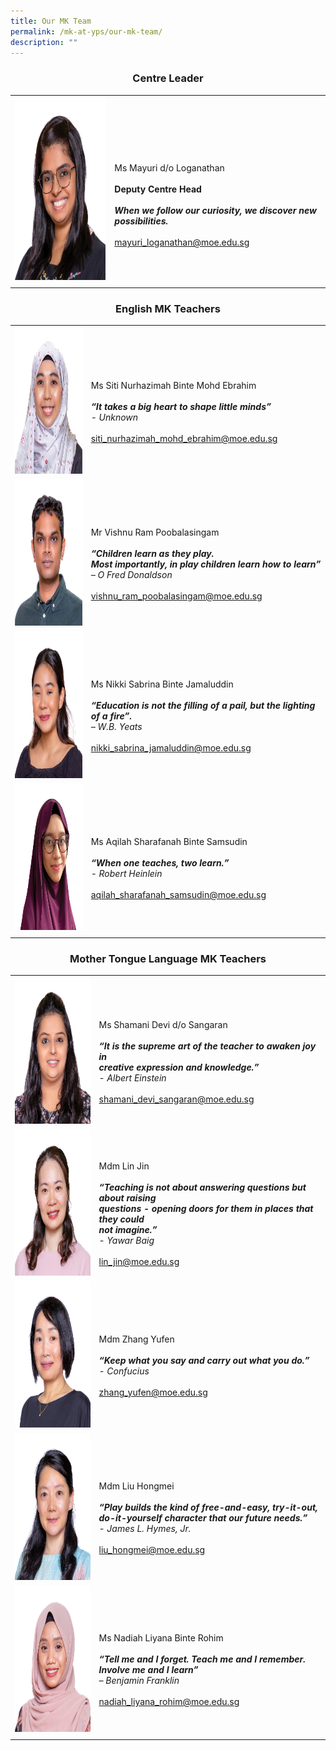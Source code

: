 ```yaml
---
title: Our MK Team
permalink: /mk-at-yps/our-mk-team/
description: ""
---
```

### **<center>Centre Leader</center>**

<style>
td, th {
   border: none!important;
}
</style>

| | |
| :--------: | -------- |
| <img src="/images/MK%20YPS/MK%20Staff/Ms_Mayuri.png" alt="" style="width:250px;height:294px;"> | <br><br><br>Ms Mayuri d/o Loganathan<br><br>**Deputy Centre Head**<br><br>***When we follow our curiosity, we discover new possibilities.*** <br><br>[mayuri_loganathan@moe.edu.sg](mailto:mayuri_loganathan@moe.edu.sg) |
| | |

### **<center>English MK Teachers</center>**

| | |
| :--------: | -------- |
| <img src="/images/MK%20YPS/MK%20Staff/Ms_Hazimah.png" alt="" style="width:200px;height:235px;"> | <br><br>Ms Siti Nurhazimah Binte Mohd Ebrahim<br><br>***“It takes a big heart to shape little minds”*** <br>*- Unknown* <br><br>[siti_nurhazimah_mohd_ebrahim@moe.edu.sg](mailto:siti_nurhazimah_mohd_ebrahim@moe.edu.sg) |
| <img src="/images/MK%20YPS/MK%20Staff/Mr_Vishnu.png" alt="" style="width:200px;height:235px;"> | <br><br>Mr Vishnu Ram Poobalasingam<br><br>***“Children learn as they play.<br>Most importantly, in play children learn how to learn”*** <br>*– O Fred Donaldson* <br><br>[vishnu_ram_poobalasingam@moe.edu.sg](mailto:vishnu_ram_poobalasingam@moe.edu.sg) |
| <img src="/images/MK%20YPS/MK%20Staff/Ms_Nikki.png" alt="" style="width:200px;height:235px;"> | <br><br>Ms Nikki Sabrina Binte Jamaluddin<br><br>***“Education is not the filling of a pail, but the lighting of a fire”.*** <br>*– W.B. Yeats* <br><br>[nikki_sabrina_jamaluddin@moe.edu.sg](mailto:nikki_sabrina_jamaluddin@moe.edu.sg) |
| <img src="/images/MK%20YPS/MK%20Staff/Ms_Aqilah.png" alt="" style="width:200px;height:235px;"> | <br><br>Ms Aqilah Sharafanah Binte Samsudin<br><br>***“When one teaches, two learn.”*** <br>*- Robert Heinlein* <br><br>[aqilah_sharafanah_samsudin@moe.edu.sg](mailto:aqilah_sharafanah_samsudin@moe.edu.sg) |
| | |

### **<center>Mother Tongue Language MK Teachers</center>**

| | |
| :--------: | -------- |
| <img src="/images/MK%20YPS/MK%20Staff/Ms_Shamani.png" alt="" style="width:200px;height:235px;"> | <br><br>Ms Shamani Devi d/o Sangaran<br><br>***“It is the supreme art of the teacher to awaken joy in<br>creative expression and knowledge.”*** <br>*- Albert Einstein* <br><br>[shamani_devi_sangaran@moe.edu.sg](mailto:shamani_devi_sangaran@moe.edu.sg) |
| <img src="/images/MK%20YPS/MK%20Staff/Ms_Lin_Jin.png" alt="" style="width:200px;height:235px;"> | <br><br>Mdm Lin Jin<br><br>***“Teaching is not about answering questions but about raising<br>questions - opening doors for them in places that they could<br>not imagine.”*** <br>*- Yawar Baig* <br><br>[lin_jin@moe.edu.sg](mailto:lin_jin@moe.edu.sg) |
| <img src="/images/MK%20YPS/MK%20Staff/Ms_Zhang_Yufen.png" alt="" style="width:200px;height:235px;"> | <br><br>Mdm Zhang Yufen<br><br>***“Keep what you say and carry out what you do.”*** <br>*- Confucius* <br><br>[zhang_yufen@moe.edu.sg](mailto:zhang_yufen@moe.edu.sg) |
| <img src="/images/MK%20YPS/MK%20Staff/Ms_Liu_Hongmei.png" alt="" style="width:200px;height:235px;"> | <br><br>Mdm Liu Hongmei<br><br>***“Play builds the kind of free-and-easy, try-it-out,<br>do-it-yourself character that our future needs.”*** <br>*- James L. Hymes, Jr.* <br><br>[liu_hongmei@moe.edu.sg](mailto:liu_hongmei@moe.edu.sg) |
| <img src="/images/MK%20YPS/MK%20Staff/Ms_Nadiah.png" alt="" style="width:200px;height:235px;"> | <br><br>Ms Nadiah Liyana Binte Rohim<br><br>***“Tell me and I forget. Teach me and I remember.<br>Involve me and I learn”*** <br>*– Benjamin Franklin* <br><br>[nadiah_liyana_rohim@moe.edu.sg](mailto:nadiah_liyana_rohim@moe.edu.sg) |
| | |
